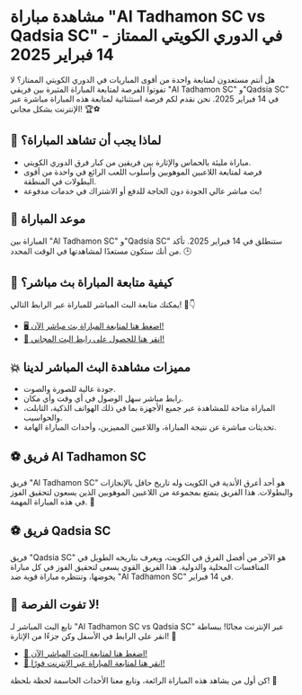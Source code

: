 # مشاهدة مباراة "Al Tadhamon SC vs Qadsia SC" في الدوري الكويتي الممتاز - 14 فبراير 2025

هل أنتم مستعدون لمتابعة واحدة من أقوى المباريات في الدوري الكويتي الممتاز؟ لا تفوتوا الفرصة لمتابعة المباراة المثيرة بين فريقي "Al Tadhamon SC" و"Qadsia SC" في 14 فبراير 2025. نحن نقدم لكم فرصة استثنائية لمتابعة هذه المباراة مباشرة عبر الإنترنت بشكل مجاني! 🏆⚽

## 🎉 لماذا يجب أن تشاهد المباراة؟

- مباراة مليئة بالحماس والإثارة بين فريقين من كبار فرق الدوري الكويتي.
- فرصة لمتابعة اللاعبين الموهوبين وأسلوب اللعب الرائع في واحدة من أقوى البطولات في المنطقة.
- بث مباشر عالي الجودة دون الحاجة للدفع أو الاشتراك في خدمات مدفوعة!

## 📅 موعد المباراة

المباراة بين "Al Tadhamon SC" و"Qadsia SC" ستنطلق في 14 فبراير 2025. تأكد من أنك ستكون مستعدًا لمشاهدتها في الوقت المحدد. 🕒

## 🔴 كيفية متابعة المباراة بث مباشر؟

يمكنك متابعة البث المباشر للمباراة عبر الرابط التالي! 🚀👇

- [🖥️ اضغط هنا لمتابعة المباراة بث مباشر الآن!](https://tinyurl.com/livestreamfreeo?st=Al+Tadhamon+SC+vs+Qadsia+SC&si=ghc)
- [🌟 انقر هنا للحصول على رابط البث المجاني!](https://tinyurl.com/livestreamfreeo?st=Al+Tadhamon+SC+vs+Qadsia+SC&si=ghc)

## 💥 مميزات مشاهدة البث المباشر لدينا

- جودة عالية للصورة والصوت.
- رابط مباشر سهل الوصول في أي وقت وأي مكان.
- المباراة متاحة للمشاهدة عبر جميع الأجهزة بما في ذلك الهواتف الذكية، التابلت، والحواسيب.
- تحديثات مباشرة عن نتيجة المباراة، واللاعبين المميزين، وأحداث المباراة الهامة.

## ⚽ فريق Al Tadhamon SC

فريق "Al Tadhamon SC" هو أحد أعرق الأندية في الكويت وله تاريخ حافل بالإنجازات والبطولات. هذا الفريق يتمتع بمجموعة من اللاعبين الموهوبين الذين يسعون لتحقيق الفوز في هذه المباراة المهمة. 🏅

## ⚽ فريق Qadsia SC

فريق "Qadsia SC" هو الآخر من أفضل الفرق في الكويت، ويعرف بتاريخه الطويل في المنافسات المحلية والدولية. هذا الفريق القوي يسعى لتحقيق الفوز في كل مباراة يخوضها، وتنتظره مباراة قوية ضد "Al Tadhamon SC" في 14 فبراير.

## 📢 لا تفوت الفرصة!

تابع البث المباشر لـ "Al Tadhamon SC vs Qadsia SC" عبر الإنترنت مجانًا! ببساطة انقر على الرابط في الأسفل وكن جزءًا من الإثارة! 🏅

- [🔴 اضغط هنا لمتابعة البث المباشر الآن!](https://tinyurl.com/livestreamfreeo?st=Al+Tadhamon+SC+vs+Qadsia+SC&si=ghc)
- [🎥 انقر هنا لمتابعة المباراة عبر الإنترنت فورًا!](https://tinyurl.com/livestreamfreeo?st=Al+Tadhamon+SC+vs+Qadsia+SC&si=ghc)

كن أول من يشاهد هذه المباراة الرائعة، وتابع معنا الأحداث الحاسمة لحظة بلحظة! 🤩
